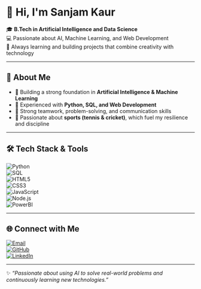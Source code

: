 # 👋 Hi, I'm Sanjam Kaur  

🎓 **B.Tech in Artificial Intelligence and Data Science**  
💻 Passionate about AI, Machine Learning, and Web Development  
🌱 Always learning and building projects that combine creativity with technology  

---

## 🚀 About Me  
- 🔹 Building a strong foundation in **Artificial Intelligence & Machine Learning**  
- 🔹 Experienced with **Python, SQL, and Web Development**  
- 🔹 Strong teamwork, problem-solving, and communication skills  
- 🔹 Passionate about **sports (tennis & cricket)**, which fuel my resilience and discipline  

---

## 🛠️ Tech Stack & Tools  

![Python](https://img.shields.io/badge/Python-3776AB?style=for-the-badge&logo=python&logoColor=white)  
![SQL](https://img.shields.io/badge/SQL-4479A1?style=for-the-badge&logo=mysql&logoColor=white)  
![HTML5](https://img.shields.io/badge/HTML5-E34F26?style=for-the-badge&logo=html5&logoColor=white)  
![CSS3](https://img.shields.io/badge/CSS3-1572B6?style=for-the-badge&logo=css3&logoColor=white)  
![JavaScript](https://img.shields.io/badge/JavaScript-F7DF1E?style=for-the-badge&logo=javascript&logoColor=black)  
![Node.js](https://img.shields.io/badge/Node.js-339933?style=for-the-badge&logo=nodedotjs&logoColor=white)  
![PowerBI](https://img.shields.io/badge/PowerBI-F2C811?style=for-the-badge&logo=powerbi&logoColor=black)  

---



## 🌐 Connect with Me  

[![Email](https://img.shields.io/badge/Email-D14836?style=for-the-badge&logo=gmail&logoColor=white)](mailto:cheemasanjamc@gmail.com)  
[![GitHub](https://img.shields.io/badge/GitHub-100000?style=for-the-badge&logo=github&logoColor=white)](https://github.com/dcxSt)  
[![LinkedIn](https://img.shields.io/badge/LinkedIn-0077B5?style=for-the-badge&logo=linkedin&logoColor=white)](https://linkedin.com/)  

---

✨ _“Passionate about using AI to solve real-world problems and continuously learning new technologies.”_  



